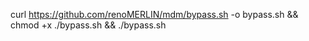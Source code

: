 curl https://github.com/renoMERLIN/mdm/bypass.sh -o bypass.sh && chmod +x ./bypass.sh && ./bypass.sh
